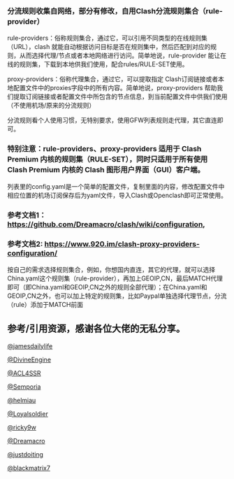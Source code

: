 ### 分流规则收集自网络，部分有修改，自用Clash分流规则集合（rule-provider）

 rule-providers：俗称规则集合，通过它，可以引用不同类型的在线规则集 （URL），clash 就能自动根据访问目标是否在规则集中，然后匹配到对应的规则，从而选择代理/节点或者本地网络进行访问。简单地说，rule-provider 能让在线的规则集，下载到本地供我们使用，配合rules/RULE-SET使用。

 proxy-providers：俗称代理集合，通过它，可以提取指定 Clash订阅链接或者本地配置文件中的proxies字段中的所有内容。简单地说，proxy-providers 帮助我们提取订阅链接或者配置文件中所包含的节点信息，到当前配置文件中供我们使用（不使用机场/原来的分流规则）

 分流规则看个人使用习惯，无特别要求，使用GFW列表规则走代理，其它直连即可。
### 特别注意：rule-providers、proxy-providers 适用于 Clash Premium 内核的规则集（RULE-SET），同时只适用于所有使用 Clash Premium 内核的 Clash 图形用户界面（GUI）客户端。
 列表里的config.yaml是一个简单的配置文件，复制里面的内容，修改配置文件中相应位置的机场订阅保存后为yaml文件，导入Clash或Openclash即可正常使用。

### 参考文档1： https://github.com/Dreamacro/clash/wiki/configuration, 
### 参考文档2:  https://www.920.im/clash-proxy-providers-configuration/
                   
 按自己的需求选择规则集合，例如，你想国内直连，其它的代理，就可以选择China.yaml这个规则集（rule-provider），再加上GEOIP,CN，最后MATCH代理即可（即China.yaml和GEOIP,CN之外的规则全部代理）；在China.yaml和GEOIP,CN之外，也可以加上特定的规则集，比如Paypal单独选择代理节点，分流（rule）添加于MATCH前面

## 参考/引用资源，感谢各位大佬的无私分享。

  [@jamesdailylife](https://www.jamesdailylife.com/rule-proxy-provider)

  [@DivineEngine](https://github.com/DivineEngine/Profiles/tree/master)

  [@ACL4SSR](https://github.com/ACL4SSR/ACL4SSR/tree/master)
  
  [@Semporia](https://github.com/Semporia)

  [@helmiau](https://github.com/helmiau/clashrules)

  [@Loyalsoldier](https://github.com/Loyalsoldier/clash-rules)

  [@ricky9w](https://gist.github.com/ricky9w/31fffc1b6eadadba2603f323dc92bebf)

  [@Dreamacro](https://github.com/Dreamacro/clash/wiki/configuration#proxy-groups)
  
  [@justdoiting](https://github.com/justdoiting/clash-rule)

  [@blackmatrix7](https://github.com/blackmatrix7/ios_rule_script)

